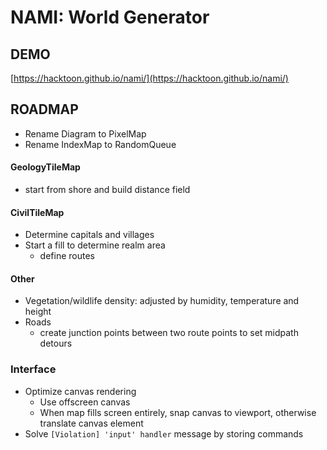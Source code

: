 # NAMI: World Generator

## DEMO

[https://hacktoon.github.io/nami/](https://hacktoon.github.io/nami/)


## ROADMAP
- Rename Diagram to PixelMap
- Rename IndexMap to RandomQueue

#### GeologyTileMap

  - start from shore and build distance field


#### CivilTileMap
- Determine capitals and villages
- Start a fill to determine realm area
  - define routes

#### Other
- Vegetation/wildlife density: adjusted by humidity, temperature and height
- Roads
  - create junction points between two route points to set midpath detours

### Interface
- Optimize canvas rendering
  - Use offscreen canvas
  - When map fills screen entirely, snap canvas to viewport,
    otherwise translate canvas element
- Solve `[Violation] 'input' handler` message by storing commands